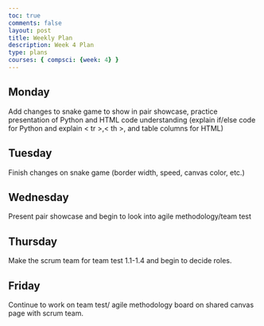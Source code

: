 ```yaml
---
toc: true
comments: false
layout: post
title: Weekly Plan
description: Week 4 Plan
type: plans
courses: { compsci: {week: 4} }
---
```


## Monday
Add changes to snake game to show in pair showcase, practice presentation of Python and HTML code understanding (explain if/else code for Python and explain < tr >,< th >, and table columns for HTML)
## Tuesday
Finish changes on snake game (border width, speed, canvas color, etc.) 
## Wednesday
Present pair showcase and begin to look into agile methodology/team test
## Thursday
Make the scrum team for team test 1.1-1.4 and begin to decide roles.
## Friday
Continue to work on team test/ agile methodology board on shared canvas page with scrum team.